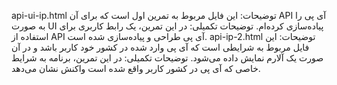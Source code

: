api-ui-ip.html
توضیحات: این فایل مربوط به تمرین اول است که برای آن API آی پی را به صورت UI پیاده‌سازی کرده‌ام.
توضیحات تکمیلی: در این تمرین، یک رابط کاربری برای استفاده از API آی پی طراحی و پیاده‌سازی شده است.
api-ip-2.html
توضیحات: این فایل مربوط به شرایطی است که آی پی وارد شده در کشور خود کاربر باشد و در آن صورت یک آلارم نمایش داده می‌شود.
توضیحات تکمیلی: در این تمرین، برنامه به شرایط خاصی که آی پی در کشور کاربر واقع شده است واکنش نشان می‌دهد.
